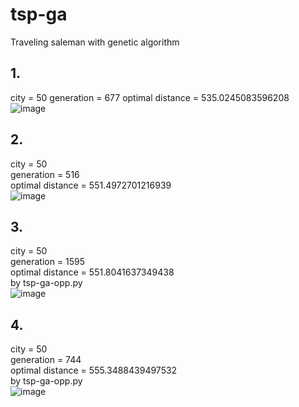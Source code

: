# tsp-ga
Traveling saleman with genetic algorithm

## 1.  
  city = 50
  generation = 677
  optimal distance = 535.0245083596208  
  ![image](https://github.com/wildlywasp/tsp-ga/blob/master/figure/city50.551.4972701216939.png)


## 2.  
  city = 50  
  generation = 516  
  optimal distance = 551.4972701216939  
  ![image](https://github.com/wildlywasp/tsp-ga/blob/master/figure/city50.551.4972701216939.png)
  
  
## 3.  
  city = 50  
  generation = 1595  
  optimal distance = 551.8041637349438  
  by tsp-ga-opp.py  
  ![image](https://github.com/wildlywasp/tsp-ga/blob/master/figure/city50.551.8041637349438.png)
  
  
## 4.  
  city = 50  
  generation = 744  
  optimal distance = 555.3488439497532  
  by tsp-ga-opp.py  
  ![image](https://github.com/wildlywasp/tsp-ga/blob/master/figure/city50.555.3488439497532.png)
